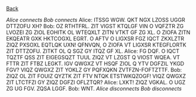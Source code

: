 [Back](..)

*Alice connects*
*Bob connects*
Alice: ITSSG WGW. QKT NGX LZOSS UGGR DTTZOFU XH?
Bob: OZ RTHTFRL. ZIT VIGST KTQLGF VIN O VQFZTR ZG LVOZEI ZG ZIOL EOHITK OL WTEQXLT ZITN VTKT GF ZG XL. O ZIOFA ZITN EKQEATR GXK HKTCOGXL EGRT. O AFTV O LIGXSR FGZ IQCT ZKXLZTR ZIQZ PXSOXL EQTLQK UXN! QFNVQN, O ZIOFA VT LIGXSR KTEGFLORTK ZIT DTTZOFU. ZITKT OL Q SGZ GY ITQZ GF XL.
Alice: FG DQF. O IQCT TQZTF QSS ZIT EIGEGSQZT TUUL ZIQZ VT LZGST Q VIOST WQEA. VT FTTR ZIT FTBZ LEGKT. IGV QWGXZ VT HSQF ZIOL Q YTV DGFZIL YKGD FGV? VIQZ QWGXZ ZIT YOKLZ GY PQFXQKN ZVTFZN-FOFTZTTF.
Bob: ZIQZ OL ZIT FOUIZ QYZTK ZIT FTV NTQK ETSTWKQZOGF! VIQZ QWGXZ ZIT LTCTFZI GY ZIQZ DGFZI OFLZTQR?
Alice: LXKT! ZIQZ VGKAL. O UGZ ZG UG FGV. ZQSA LGGF.
Bob: WNT.
*Alice disconnects*
*Bob disconnects*
